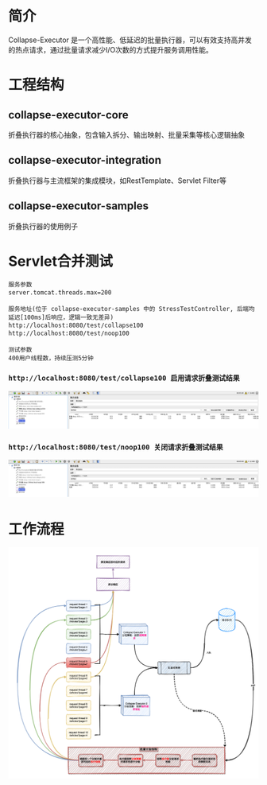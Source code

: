 # 简介
Collapse-Executor 是一个高性能、低延迟的批量执行器，可以有效支持高并发的热点请求，通过批量请求减少I/O次数的方式提升服务调用性能。

# 工程结构
## collapse-executor-core 
折叠执行器的核心抽象，包含输入拆分、输出映射、批量采集等核心逻辑抽象
## collapse-executor-integration 
折叠执行器与主流框架的集成模块，如RestTemplate、Servlet Filter等
## collapse-executor-samples 
折叠执行器的使用例子

# Servlet合并测试
```` text
服务参数
server.tomcat.threads.max=200

服务地址(位于 collapse-executor-samples 中的 StressTestController, 后端均延迟[100ms]后响应，逻辑一致无差异)
http://localhost:8080/test/collapse100
http://localhost:8080/test/noop100

测试参数
400用户线程数，持续压测5分钟
````
### `http://localhost:8080/test/collapse100 启用请求折叠测试结果`
![with-collapse](./docs/images/with-collapse-img.png)

### `http://localhost:8080/test/noop100 关闭请求折叠测试结果`
![without-collapse](./docs/images/without-collapse-img.png)

# 工作流程
![处理流程](./docs/images/collapse-executor.png)